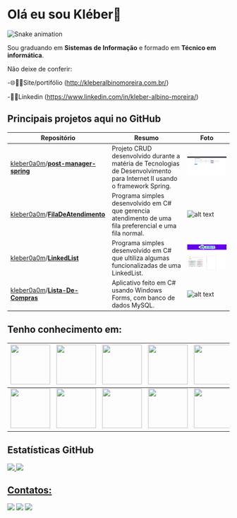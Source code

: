 
# Olá eu sou Kléber👋
![Snake animation](https://github.com/kleber0a0m/kleber0a0m/blob/output/github-contribution-grid-snake.svg)


Sou graduando em **Sistemas de Informação** e formado em **Técnico em informática**.

Não deixe de conferir:

 -🌐👨‍💻Site/portifólio (http://kleberalbinomoreira.com.br/)
 
 -🧑‍💼Linkedin (https://www.linkedin.com/in/kleber-albino-moreira/)

## Principais projetos aqui no GitHub
|Repositório | Resumo | Foto  |
|--|--|--|
|[kleber0a0m](https://github.com/kleber0a0m)/**[post-manager-spring](https://github.com/kleber0a0m/post-manager-spring)**| Projeto CRUD desenvolvido durante a matéria de Tecnologias de Desenvolvimento para Internet II usando o framework Spring.| ![](https://raw.githubusercontent.com/kleber0a0m/links-youtube/main/imagens/v27gkgs8.PNG) |
| [kleber0a0m](https://github.com/kleber0a0m)/**[FilaDeAtendimento](https://github.com/kleber0a0m/FilaDeAtendimento)** | Programa simples desenvolvido em C# que gerencia atendimento de uma fila preferencial e uma fila normal. | ![alt text](https://i.imgur.com/s04X1qL.jpg) |
|[kleber0a0m](https://github.com/kleber0a0m)/**[LinkedList](https://github.com/kleber0a0m/LinkedList)** | Programa simples desenvolvido em C# que ultiliza algumas funcionalizadas de uma LinkedList. | ![enter image description here](https://raw.githubusercontent.com/kleber0a0m/LinkedList/main/imagem.PNG) |
|[kleber0a0m](https://github.com/kleber0a0m)/**[Lista-De-Compras](https://github.com/kleber0a0m/Lista-De-Compras)** | Aplicativo feito em C# usando Windows Forms, com banco de dados MySQL. | ![alt text](https://i.imgur.com/ZOgYM7l.jpeg) 

## Tenho conhecimento em:
|<img src="https://cdn.jsdelivr.net/gh/devicons/devicon/icons/html5/html5-original-wordmark.svg" width="90" height="90"/>|<img src="https://cdn.jsdelivr.net/gh/devicons/devicon/icons/css3/css3-original-wordmark.svg" width="90" height="90" />|<img src="https://cdn.jsdelivr.net/gh/devicons/devicon/icons/bootstrap/bootstrap-original-wordmark.svg" width="90" height="90"/>|<img src="https://cdn.jsdelivr.net/gh/devicons/devicon/icons/wordpress/wordpress-original.svg" width="90" height="90"/>|<img src="https://cdn.jsdelivr.net/gh/devicons/devicon/icons/apache/apache-original-wordmark.svg" width="90" height="90"/>|
|--|--|--|--|--|
|<img src="https://cdn.jsdelivr.net/gh/devicons/devicon/icons/mysql/mysql-original-wordmark.svg" width="90" height="90"/>|<img src="https://cdn.jsdelivr.net/gh/devicons/devicon/icons/java/java-original-wordmark.svg" width="90" height="90"/>|<img src="https://cdn.jsdelivr.net/gh/devicons/devicon/icons/linux/linux-original.svg" width="90" height="90"/>|<img src="https://cdn.jsdelivr.net/gh/devicons/devicon/icons/csharp/csharp-original.svg" width="90" height="90"/>|<img src="https://cdn.jsdelivr.net/gh/devicons/devicon/icons/cplusplus/cplusplus-original.svg" width="90" height="90"/>
## Estatísticas GitHub
<div>  <a href="https://github.com/kleber0a0m">  <img height="180em" src="https://github-readme-stats.vercel.app/api/top-langs/?username=kleber0a0m&layout=compact&langs_count=7"/>  <img height="180em" src="https://github-readme-stats.vercel.app/api?username=kleber0a0m&show_icons=true&include_all_commits=true&count_private=true"/>  </div>

## Contatos: 
<div>  <a href="https://www.youtube.com/channel/UCSufaUwwWC9yI7G_z48K8iA" target="_blank"><img src="https://img.shields.io/badge/YouTube-FF0000?style=for-the-badge&logo=youtube&logoColor=white" target="_blank"></a>  <a href="https://www.linkedin.com/in/kleber-albino-moreira/" target="_blank"><img src="https://img.shields.io/badge/-LinkedIn-%230077B5?style=for-the-badge&logo=linkedin&logoColor=white" target="_blank"></a> <a href="https://kleberalbinomoreira.com.br/" target="_blank"><img src="https://img.shields.io/badge/-Portif%C3%B3lio-C34343?style=for-the-badge&logo=firefox&logoColor=white" target="_blank"></a>  </div>
